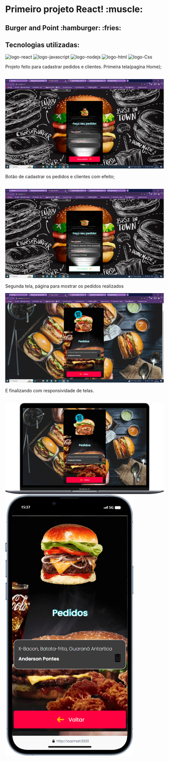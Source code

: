 <h1>Primeiro projeto React! :muscle:</h1>

<h2>Burger and Point :hamburger: :fries:</h2>

<h2>Tecnologias utilizadas:</h2>
<img src="https://img.shields.io/badge/React-20232A?style=for-the-badge&logo=react&logoColor=61DAFB" alt="logo-react"/>
<img src="https://img.shields.io/badge/JavaScript-323330?style=for-the-badge&logo=javascript&logoColor=F7DF1E" alt="logo-javascript"/>
<img src="https://img.shields.io/badge/Node.js-43853D?style=for-the-badge&logo=node.js&logoColor=white" alt="logo-nodejs"/>
<img src="https://img.shields.io/badge/HTML-239120?style=for-the-badge&logo=html5&logoColor=white" alt="logo-html"/>
<img src="https://img.shields.io/badge/CSS3-1572B6?style=for-the-badge&logo=css3&logoColor=white" alt="logo-Css" />

<p>Projeto feito para cadastrar pedidos e clientes. Primeira tela(pagína Home);</p><br/>
<img src="https://github.com/andersonpontes88/burger-and-point/blob/main/src/images/Cap-Home.png?raw=true" alt="print-da-tela-Home"/><br/>

<p>Botão de cadastrar os pedidos e clientes com efeito;</p><br/>
<img src="https://github.com/andersonpontes88/burger-and-point/blob/main/src/images/Cap-Home1.png?raw=true" alt="print-da-tela-Home"/><br/>

<p>Segunda tela, página para mostrar os pedidos realizados</p>
<img src="https://github.com/andersonpontes88/burger-and-point/blob/main/src/images/Cap-Pedidos.png?raw=true" alt"print-tela-de-pedidos" /><br/>

<p>E finalizando com responsividade de telas.</p><br/>
<img src="https://github.com/andersonpontes88/burger-and-point/blob/main/src/images/Macbook-Air-localhost.png?raw=true" alt="print-tela-responsiva" />
<img src="https://github.com/andersonpontes88/burger-and-point/blob/main/src/images/iPhone-13-PRO-localhost.png?raw=true" alt="print-tela-responsiva-cell"/>

